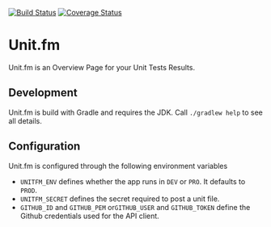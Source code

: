 [![Build Status](https://travis-ci.org/jeschkies/unit.svg?branch=master)](https://travis-ci.org/jeschkies/unit) [![Coverage Status](https://coveralls.io/repos/github/jeschkies/unit/badge.svg?branch=master&service=github)](https://coveralls.io/github/jeschkies/unit)

# Unit.fm
Unit.fm is an Overview Page for your Unit Tests Results.

## Development

Unit.fm is build with Gradle and requires the JDK. Call `./gradlew help` to see all details.

## Configuration

Unit.fm is configured through the following environment variables

* `UNITFM_ENV` defines whether the app runs in `DEV` or `PRO`. It defaults to `PROD`.
* `UNITFM_SECRET` defines the secret required to post a unit file.
* `GITHUB_ID` and `GITHUB_PEM` or`GITHUB_USER` and `GITHUB_TOKEN` define the Github credentials used
    for the API client.
